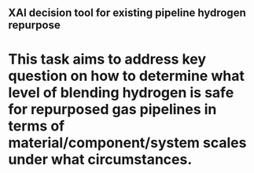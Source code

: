 ## XAI decision tool for existing pipeline hydrogen repurpose

# This task aims to address key question on how to determine what level of blending hydrogen is safe for repurposed gas pipelines in terms of material/component/system scales under what circumstances.
